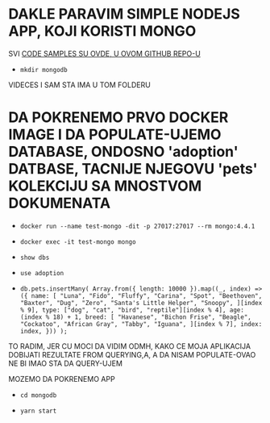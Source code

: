 # DAKLE PARAVIM SIMPLE NODEJS APP, KOJI KORISTI MONGO

SVI [CODE SAMPLES SU OVDE, U OVOM GITHUB REPO-U](https://github.com/btholt/db-samples)

- `mkdir mongodb`

VIDECES I SAM STA IMA U TOM FOLDERU

# DA POKRENEMO PRVO DOCKER IMAGE I DA POPULATE-UJEMO DATABASE, ONDOSNO 'adoption' DATBASE, TACNIJE NJEGOVU 'pets' KOLEKCIJU SA MNOSTVOM DOKUMENATA

- `docker run --name test-mongo -dit -p 27017:27017 --rm mongo:4.4.1`

- `docker exec -it test-mongo mongo`

- `show dbs`

- `use adoption`

- `db.pets.insertMany( Array.from({ length: 10000 }).map((_, index) => ({ name: [ "Luna", "Fido", "Fluffy", "Carina", "Spot", "Beethoven", "Baxter", "Dug", "Zero", "Santa's Little Helper", "Snoopy", ][index % 9], type: ["dog", "cat", "bird", "reptile"][index % 4], age: (index % 18) + 1, breed: [ "Havanese", "Bichon Frise", "Beagle", "Cockatoo", "African Gray", "Tabby", "Iguana", ][index % 7], index: index, })) );`

TO RADIM, JER CU MOCI DA VIDIM ODMH, KAKO CE MOJA APLIKACIJA DOBIJATI REZULTATE FROM QUERYING,A, A DA NISAM POPULATE-OVAO NE BI IMAO STA DA QUERY-UJEM

MOZEMO DA POKRENEMO APP

- `cd mongodb`

- `yarn start`